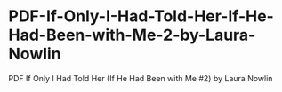 # PDF-If-Only-I-Had-Told-Her-If-He-Had-Been-with-Me-2-by-Laura-Nowlin
PDF If Only I Had Told Her (If He Had Been with Me #2) by Laura Nowlin
